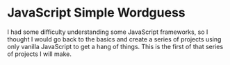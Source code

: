 # JavaScript Simple Wordguess
I had some difficulty understanding some JavaScript frameworks, so I thought I would go back to the basics and create a series of projects using only vanilla JavaScript to get a hang of things. This is the first of that series of projects I will make.
